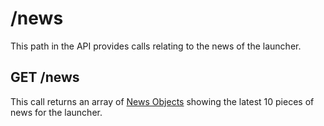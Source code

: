 # /news

This path in the API provides calls relating to the news of the launcher.

## GET /news

This call returns an array of [News Objects](/api-docs/v1/_objects/news) showing the latest 10 pieces of news for the
launcher.

